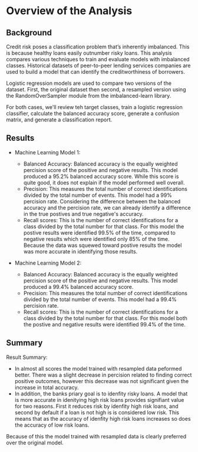 # Overview of the Analysis

## Background
Credit risk poses a classification problem that’s inherently imbalanced. This is because healthy loans easily outnumber risky loans. This analysis compares various techniques to train and evaluate models with imbalanced classes. Historical datasets of peer-to-peer lending services companies are used to build a model that can identify the creditworthiness of borrowers.

Logistic regression models are used to compare two versions of the dataset. First, the original dataset then second, a resampled version using the RandomOverSampler module from the imbalanced-learn library.

For both cases, we'll review teh target classes, train a logistic regression classifier, calculate the balanced accuracy score, generate a confusion matrix, and generate a classification report.

## Results

* Machine Learning Model 1:
  * Balanced Accuracy: Balanced accuracy is the equally weighted percision score of the positive and negative results. This model produced a 95.2% balanced accuracy score. While this score is quite good, it does not explain if the model performed well overall. 
  * Precision: This measures the total number of correct identifications divided by the total number of events. This model had a 99% percision rate. Considering the difference between the balanced accuracy and the percision rate, we can already identify a difference in the true postives and true negative's accuracy. 
  * Recall scores:  This is the number of correct identifications for a class divided by the total number for that class. For this model the postive results were identified 99.5% of the time, compared to negative results which were identified only 85% of the time. Because the data was squewed toward postive results the model was more accurate in identifying those results. 



* Machine Learning Model 2:
  * Balanced Accuracy: Balanced accuracy is the equally weighted percision score of the positive and negative results. This model produced a 99.4% balanced accuracy score.
  * Precision: This measures the total number of correct identifications divided by the total number of events. This model had a 99.4% percision rate.
  * Recall scores:  This is the number of correct identifications for a class divided by the total number for that class. For this model both the postive and negative results were identified 99.4% of the time.

## Summary

Result Summary:
* In almost all scores the model trained with resampled data peformed better. There was a slight decrease in percision related to finding correct positive outcomes, however this decrease was not significant given the increase in total accuracy. 
* In addition, the banks priary goal is to idenfity risky loans. A model that is more accurate in idenitying high risk loans provides signifiant value for two reasons. First it reduces risk by idenfity high risk loans, and second by default if a loan is not high is is considered low risk. This means that as the accuracy of idenfity high risk loans increases so does the accuracy of low risk loans.   

Because of this the model trained with resampled data is clearly preferred over the original model. 
